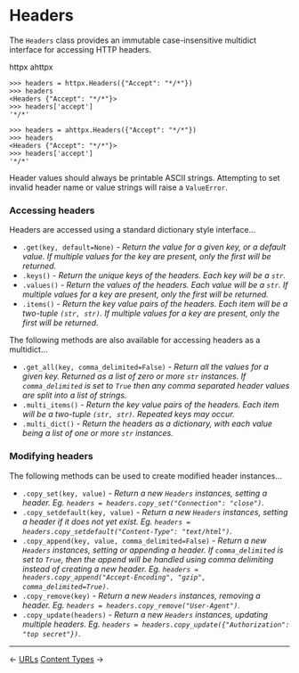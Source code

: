 # Headers

The `Headers` class provides an immutable case-insensitive multidict interface for accessing HTTP headers.

<div class="tabs"><a onclick="httpx()" class="httpx">httpx</a> <a onclick="ahttpx()" class="ahttpx hidden">ahttpx</a></div>

```{ .python .httpx }
>>> headers = httpx.Headers({"Accept": "*/*"})
>>> headers
<Headers {"Accept": "*/*"}>
>>> headers['accept']
'*/*'
```

```{ .python .ahttpx .hidden }
>>> headers = ahttpx.Headers({"Accept": "*/*"})
>>> headers
<Headers {"Accept": "*/*"}>
>>> headers['accept']
'*/*'
```

Header values should always be printable ASCII strings. Attempting to set invalid header name or value strings will raise a `ValueError`.

### Accessing headers

Headers are accessed using a standard dictionary style interface...

* `.get(key, default=None)` - *Return the value for a given key, or a default value. If multiple values for the key are present, only the first will be returned.*
* `.keys()` - *Return the unique keys of the headers. Each key will be a `str`.*
* `.values()` - *Return the values of the headers. Each value will be a `str`. If multiple values for a key are present, only the first will be returned.*
* `.items()` - *Return the key value pairs of the headers. Each item will be a two-tuple `(str, str)`. If multiple values for a key are present, only the first will be returned.*

The following methods are also available for accessing headers as a multidict...

* `.get_all(key, comma_delimited=False)` - *Return all the values for a given key. Returned as a list of zero or more `str` instances. If `comma_delimited` is set to `True` then any comma separated header values are split into a list of strings.*
* `.multi_items()` - *Return the key value pairs of the headers. Each item will be a two-tuple `(str, str)`. Repeated keys may occur.*
* `.multi_dict()` - *Return the headers as a dictionary, with each value being a list of one or more `str` instances.*

### Modifying headers

The following methods can be used to create modified header instances...

* `.copy_set(key, value)` - *Return a new `Headers` instances, setting a header. Eg. `headers = headers.copy_set("Connection": "close")`*.
* `.copy_setdefault(key, value)` - *Return a new `Headers` instances, setting a header if it does not yet exist. Eg. `headers = headers.copy_setdefault("Content-Type": "text/html")`*.
* `.copy_append(key, value, comma_delimited=False)` - *Return a new `Headers` instances, setting or appending a header. If `comma_delimited` is set to `True`, then the append will be handled using comma delimiting instead of creating a new header. Eg. `headers = headers.copy_append("Accept-Encoding", "gzip", comma_delimited=True)`*.
* `.copy_remove(key)` - *Return a new `Headers` instances, removing a header. Eg. `headers = headers.copy_remove("User-Agent")`*.
* `.copy_update(headers)` - *Return a new `Headers` instances, updating multiple headers. Eg. `headers = headers.copy_update({"Authorization": "top secret"})`*.

---

<span class="link-prev">← [URLs](urls.md)</span>
<span class="link-next">[Content Types](content-types.md) →</span>
<span>&nbsp;</span>